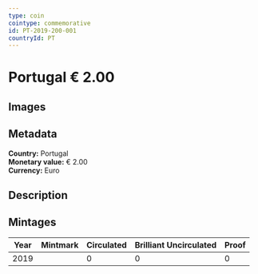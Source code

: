 ```yaml
---
type: coin
cointype: commemorative
id: PT-2019-200-001
countryId: PT
---
```


# Portugal € 2.00

## Images


## Metadata

**Country:** Portugal\
**Monetary value:** € 2.00\
**Currency:** Euro

## Description


## Mintages

| Year | Mintmark | Circulated | Brilliant Uncirculated | Proof |
| ---- | -------- | ---------- | ---------------------- | ----- |
| 2019 |  | 0| 0 | 0 |
